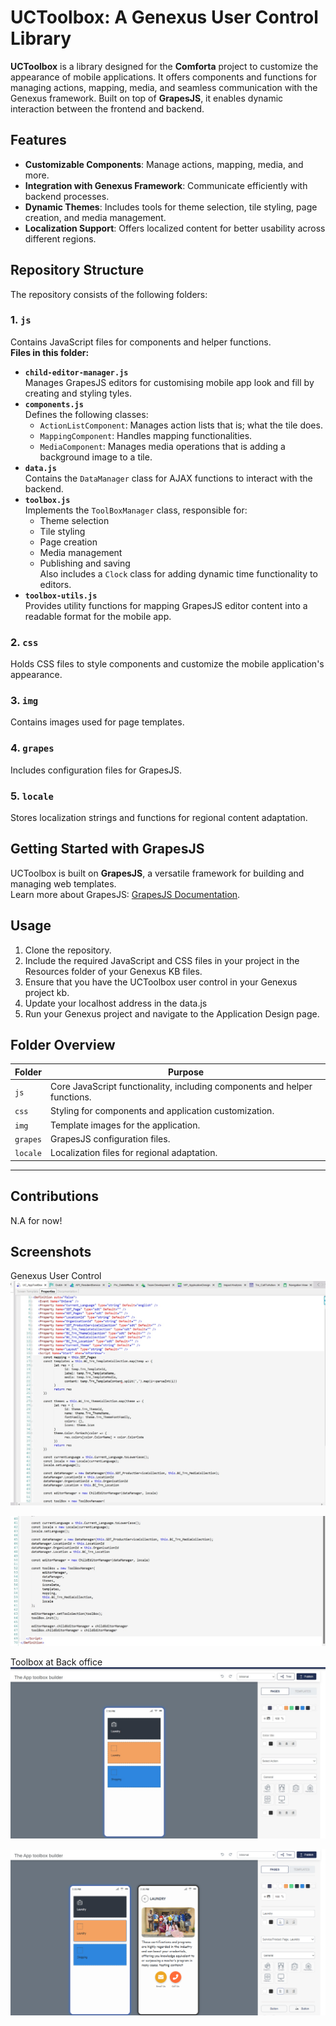 # UCToolbox: A Genexus User Control Library

**UCToolbox** is a library designed for the **Comforta** project to customize the appearance of mobile applications. It offers components and functions for managing actions, mapping, media, and seamless communication with the Genexus framework. Built on top of **GrapesJS**, it enables dynamic interaction between the frontend and backend.


## Features

- **Customizable Components**: Manage actions, mapping, media, and more.
- **Integration with Genexus Framework**: Communicate efficiently with backend processes.
- **Dynamic Themes**: Includes tools for theme selection, tile styling, page creation, and media management.
- **Localization Support**: Offers localized content for better usability across different regions.


## Repository Structure

The repository consists of the following folders:

### 1. `js`
Contains JavaScript files for components and helper functions.  
**Files in this folder:**
- **`child-editor-manager.js`**  
  Manages GrapesJS editors for customising mobile app look and fill by creating and styling tyles.
- **`components.js`**  
  Defines the following classes:
  - `ActionListComponent`: Manages action lists that is; what the tile does.
  - `MappingComponent`: Handles mapping functionalities.
  - `MediaComponent`: Manages media operations that is adding a background image to a tile.
- **`data.js`**  
  Contains the `DataManager` class for AJAX functions to interact with the backend.
- **`toolbox.js`**  
  Implements the `ToolBoxManager` class, responsible for:
  - Theme selection
  - Tile styling
  - Page creation
  - Media management
  - Publishing and saving  
  Also includes a `Clock` class for adding dynamic time functionality to editors.
- **`toolbox-utils.js`**  
  Provides utility functions for mapping GrapesJS editor content into a readable format for the mobile app.

### 2. `css`
Holds CSS files to style components and customize the mobile application's appearance.

### 3. `img`
Contains images used for page templates.

### 4. `grapes`
Includes configuration files for GrapesJS.

### 5. `locale`
Stores localization strings and functions for regional content adaptation.


## Getting Started with GrapesJS

UCToolbox is built on **GrapesJS**, a versatile framework for building and managing web templates.  
Learn more about GrapesJS: [GrapesJS Documentation](https://grapesjs.com/docs).


## Usage

1. Clone the repository.
2. Include the required JavaScript and CSS files in your project in the Resources folder of your Genexus KB files.
3. Ensure that you have the UCToolbox user control in your Genexus project kb.
4. Update your localhost address in the data.js
5. Run your Genexus project and navigate to the Application Design page.


## Folder Overview

| **Folder**   | **Purpose**                                                                                 |
|--------------|---------------------------------------------------------------------------------------------|
| `js`         | Core JavaScript functionality, including components and helper functions.                  |
| `css`        | Styling for components and application customization.                                       |
| `img`        | Template images for the application.                                                       |
| `grapes`     | GrapesJS configuration files.                                                              |
| `locale`     | Localization files for regional adaptation.                                                 |

---

## Contributions
N.A for now!

## Screenshots
Genexus User Control
![Genexus User Control](\screenshots\UCtoolbox.jpg "Genexus User Control")

![Genexus User Control](\screenshots\UCtoolbox2.jpg "Genexus User Control")

Toolbox at Back office
![Toolbox at Back office](\screenshots\screenshot1.jpg "Toolbox at Back office")

![Toolbox at Back office](\screenshots\screenshot2.png "Toolbox at Back office")

